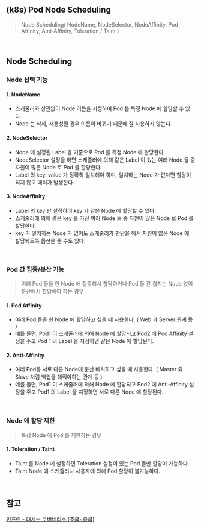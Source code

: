 ## (k8s) Pod Node Scheduling
>  Node Scheduling( NodeName, NodeSelector, NodeAffinity, Pod Affinity, Anti-Affinity, Toleration / Taint )

<br>

## Node Scheduling

### Node 선택 기능
#### 1. NodeName
- 스케줄러와 상관없이 Node 이름을 지정하여 Pod 를 특정 Node 에 할당할 수 있다. 
- Node 는 삭제, 재생성될 경우 이름이 바뀌기 때문에 잘 사용하지 않는다. 

#### 2. NodeSelector 
- Node 에 설정된 Label 을 기준으로 Pod 를 특정 Node 에 할당한다.
- NodeSelector 설정을 하면 스케줄러에 의해 같은 Label 이 있는 여러 Node 들 중 자원이 많은 Node 로 Pod 를 할당한다. 
- Label 의 key: value 가 정확히 일치해야 하며, 일치하는 Node 가 없다면 할당이 되지 않고 에러가 발생한다. 

#### 3. NodeAffinity
- Label 의 key 만 설정하여 key 가 같은 Node 에 할당할 수 있다. 
- 스케줄러에 의해 같은 key 를 가진 여러 Node 들 중 자원이 많은 Node 로 Pod 를 할당한다.
- key 가 일치하는 Node 가 없어도 스케줄러가 판단을 해서 자원이 많은 Node 에 할당되도록 옵션을 줄 수도 있다. 

<br>

### Pod 간 집중/분산 기능
> 여러 Pod 들을 한 Node 에 집중해서 할당하거나 Pod 들 간 겹치는 Node 없이 분산해서 할당해야 하는 경우

#### 1. Pod Affinity
- 여러 Pod 들을 한 Node 에 할당하고 싶을 때 사용한다. ( Web 과 Server 관계 등 )
- 예를 들면, Pod1 이 스케줄러에 의해 Node 에 할당되고 Pod2 에 Pod Affinity 설정을 주고 Pod 1 의 Label 을 지정하면 같은 Node 에 할당된다. 

#### 2. Anti-Affinity
- 여러 Pod를 서로 다른 Node에 분산 배치하고 싶을 때 사용한다. ( Master 와 Slave 처럼 백업을 해줘야하는 관계 등 )
- 예를 들면, Pod1 이 스케줄러에 의해 Node 에 할당되고 Pod2 에 Anti-Affinity 설정을 주고 Pod1 의 Label 을 지정하면 서로 다른 Node 에 할당된다. 

<br>

### Node 에 할당 제한
> 특정 Node 에 Pod 를 제한하는 경우

#### 1. Toleration / Taint
- Taint 를 Node 에 설정하면 Toleration 설정이 있는 Pod 들만 할당이 가능하다. 
- Taint Node 에 스케줄러나 사용자에 의해 Pod 할당이 불가능하다. 

<br>

## 참고
[인프런 - 대세는 쿠버네티스 [초급~중급]](https://inf.run/uATqg)